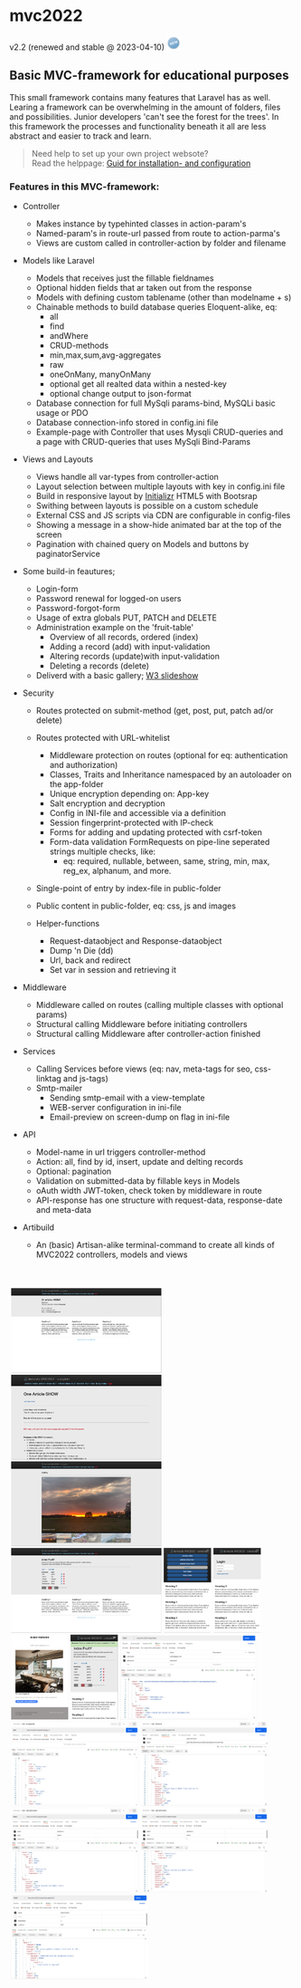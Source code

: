 # mvc2022 
v2.2 (renewed and stable @ 2023-04-10)  <img title="new release" alt="new version relase" height="25px" src="ReadMe/images/new.png">


## Basic MVC-framework for educational purposes

This small framework contains many features that Laravel has as well.
Learing a framework can be overwhelming in the amount of folders, files and possibilities.
Junior developers  'can't see the forest for the trees'.
In this framework the processes and functionality beneath it all are less abstract and easier to track and learn. 

> Need help to set up your own project websote?<br> Read the helppage: [Guid for installation- and configuration](ReadMe/install_config.md)


### Features in this MVC-framework:

* Controller
  * Makes instance by typehinted classes in action-param's
  * Named-param's in route-url passed from route to action-parma's
  * Views are custom called in controller-action by folder and filename

* Models like Laravel
  * Models that receives just the fillable fieldnames
  * Optional hidden fields that ar taken out from the response
  * Models with defining custom tablename (other than modelname + s)
  * Chainable methods to build database queries Eloquent-alike, eq:
    * all
    * find
    * andWhere
    * CRUD-methods
    * min,max,sum,avg-aggregates
    * raw
    * oneOnMany, manyOnMany
    * optional get all realted data within a nested-key 
    * optional change output to json-format
  * Database connection for full MySqli params-bind, MySQLi basic usage or PDO
  * Database connection-info stored in config.ini file
  * Example-page with Controller that uses Mysqli CRUD-queries and
   <br> a page with CRUD-queries that uses MySqli Bind-Params

* Views and Layouts
  * Views handle all var-types from controller-action
  * Layout selection between multiple layouts with key in config.ini file
  * Build in responsive layout by [Initializr](http://www.initializr.com) HTML5 with Bootsrap
  * Swithing between layouts is possible on a custom schedule
  * External CSS and JS scripts via CDN are configurable in config-files
  * Showing a message in a show-hide animated bar at the top of the screen
  * Pagination with chained query on Models and buttons by paginatorService 

* Some build-in feautures;
  * Login-form
  * Password renewal for logged-on users
  * Password-forgot-form
  * Usage of extra globals PUT, PATCH and DELETE
  * Administration example on the 'fruit-table'
    * Overview of all records, ordered (index)
    * Adding a record (add) with input-validation
    * Altering records (update)with input-validation
    * Deleting a records (delete)
  * Deliverd with a basic gallery; [W3 slideshow](https://www.w3schools.com/howto/howto_js_slideshow_gallery.asp)


* Security
  * Routes protected on submit-method (get, post, put, patch ad/or delete)
  * Routes protected with URL-whitelist 
    * Middleware protection on routes (optional for eq: authentication and authorization)
    * Classes, Traits and Inheritance namespaced by an autoloader on the app-folder
    * Unique encryption depending on: App-key
    * Salt encryption and decryption
    * Config in INI-file and accessible via a definition
    * Session fingerprint-protected with IP-check
    * Forms for adding and updating protected with csrf-token
    * Form-data validation FormRequests on pipe-line seperated strings multiple checks, like:
      *  eq: required, nullable, between, same, string, min, max, reg_ex, alphanum, and more.
   * Single-point of entry by index-file in public-folder
   * Public content in public-folder, eq: css, js and images

  * Helper-functions
    * Request-dataobject and Response-dataobject
    * Dump 'n Die (dd)
    * Url, back and redirect
    * Set var in session and retrieving it

* Middleware
  * Middleware called on routes (calling multiple classes with optional params)
  * Structural calling Middleware before initiating controllers
  * Structural calling Middleware after controller-action finished

* Services
  * Calling Services before views (eq: nav, meta-tags for seo, css-linktag and js-tags)
  * Smtp-mailer
       * Sending smtp-email with a view-template
       * WEB-server configuration in ini-file
       * Email-preview on screen-dump on flag in ini-file
* API
  * Model-name in url triggers controller-method
  * Action: all, find by id, insert, update and delting records
  * Optional: pagination
  * Validation on submitted-data by fillable keys in Models 
  * oAuth width JWT-token, check token by middleware in route
  * API-response has one structure with request-data, response-date and meta-data 

* Artibuild
  * An (basic) Artisan-alike terminal-command to create all kinds of MVC2022 controllers, models and views
<br>
<br>
<div style="display:inline-block; margin: 3px;">
<img title="example homepage" alt="example homepage" height="150px" src="ReadMe/images/01 home.png">
<img title="example gallery" alt="example gallery" height="150px" src="ReadMe/images/02 find by id.png">
<img title="example gallery" alt="example gallery" height="150px" src="ReadMe/images/03 gallery.png">
<img title="example beheer" alt="example beheer" height="150px" src="ReadMe/images/04 administration.png">
<img title="example login" alt="hamburgermenu" height="150px" src="ReadMe/images/05 app-hamburgermenu.png">
<img title="example app-login" alt="example app-login" height="150px" src="ReadMe/images/06 app-login.png">
<img title="example app-login" alt="example email forgotten" height="150px" src="ReadMe/images/07 email dump-example.png">
<img title="example app-message-bar" alt="example messagebar pagination" height="150px" src="ReadMe/images/08 messagebar - pagination.png">
<img title="example api JWT-token" alt="example token jwt" height="150px" src="ReadMe/images/10 api - get token.png">
<img title="example api paginated results" alt="example paginating" height="150px" src="ReadMe/images/11 api - get paginated.png">
<img title="example api find by id" alt="example api find" height="150px" src="ReadMe/images/12 api - get by id.png">
<img title="example api inserting" alt="example api inserting" height="150px" src="ReadMe/images/13 app - inserting record.png">
<img title="example api meta-structure" alt="example api meta" height="150px" src="ReadMe/images/14 api - meta-data.png">
<img title="example api validation on insert-update" alt="example api validation" height="150px" src="ReadMe/images/15 api- validation.png">
</div>
